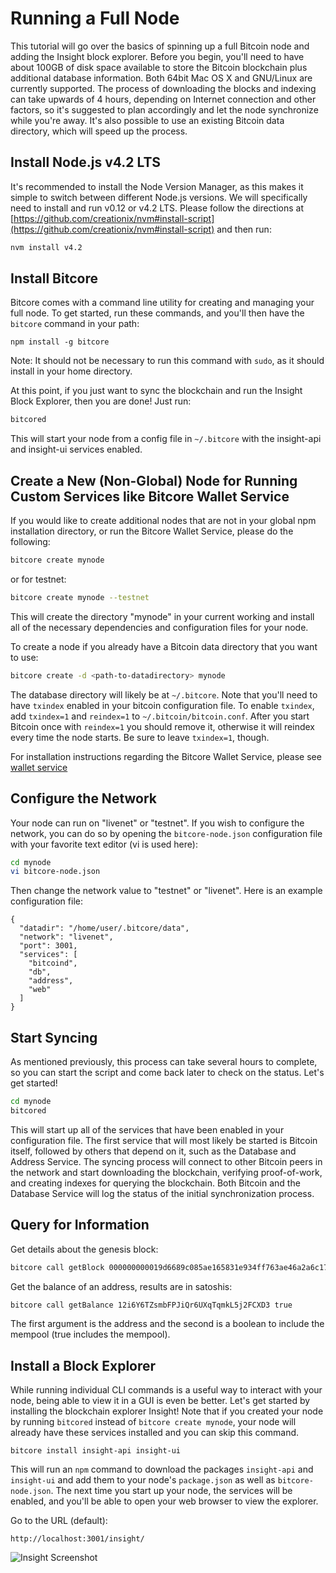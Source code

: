 # Running a Full Node
This tutorial will go over the basics of spinning up a full Bitcoin node and adding the Insight block explorer. Before you begin, you'll need to have about 100GB of disk space available to store the Bitcoin blockchain plus additional database information. Both 64bit Mac OS X and GNU/Linux are currently supported. The process of downloading the blocks and indexing can take upwards of 4 hours, depending on Internet connection and other factors, so it's suggested to plan accordingly and let the node synchronize while you're away. It's also possible to use an existing Bitcoin data directory, which will speed up the process.

## Install Node.js v4.2 LTS
It's recommended to install the Node Version Manager, as this makes it simple to switch between different Node.js versions. We will specifically need to install and run v0.12 or v4.2 LTS. Please follow the directions at [https://github.com/creationix/nvm#install-script](https://github.com/creationix/nvm#install-script) and then run:

```bash
nvm install v4.2
```

## Install Bitcore
Bitcore comes with a command line utility for creating and managing your full node. To get started, run these commands, and you'll then have the `bitcore` command in your path:

```
npm install -g bitcore
```

Note: It should not be necessary to run this command with `sudo`, as it should install in your home directory.

At this point, if you just want to sync the blockchain and run the Insight Block Explorer, then you are done! Just run:

```bash
bitcored
```

This will start your node from a config file in `~/.bitcore` with the insight-api and insight-ui services enabled.

## Create a New (Non-Global) Node for Running Custom Services like Bitcore Wallet Service
If you would like to create additional nodes that are not in your global npm installation directory, or run the Bitcore Wallet Service, please do the following:

```bash
bitcore create mynode
```

or for testnet:

```bash
bitcore create mynode --testnet
```

This will create the directory "mynode" in your current working and install all of the necessary dependencies and configuration files for your node.

To create a node if you already have a Bitcoin data directory that you want to use:

```bash
bitcore create -d <path-to-datadirectory> mynode
```

The database directory will likely be at `~/.bitcore`. Note that you'll need to have `txindex` enabled in your bitcoin configuration file. To enable `txindex`, add `txindex=1` and `reindex=1` to `~/.bitcoin/bitcoin.conf`. After you start Bitcoin once with `reindex=1` you should remove it, otherwise it will reindex every time the node starts. Be sure to leave `txindex=1`, though.

For installation instructions regarding the Bitcore Wallet Service, please see [wallet service](/guides/wallet-service)

## Configure the Network
Your node can run on "livenet" or "testnet". If you wish to configure the network, you can do so by opening the `bitcore-node.json` configuration file with your favorite text editor (vi is used here):

```bash
cd mynode
vi bitcore-node.json
```

Then change the network value to "testnet" or "livenet". Here is an example configuration file:

```
{
  "datadir": "/home/user/.bitcore/data",
  "network": "livenet",
  "port": 3001,
  "services": [
    "bitcoind",
    "db",
    "address",
    "web"
  ]
}
```

## Start Syncing
As mentioned previously, this process can take several hours to complete, so you can start the script and come back later to check on the status. Let's get started!

```bash
cd mynode
bitcored
```

This will start up all of the services that have been enabled in your configuration file. The first service that will most likely be started is Bitcoin itself, followed by others that depend on it, such as the Database and Address Service. The syncing process will connect to other Bitcoin peers in the network and start downloading the blockchain, verifying proof-of-work, and creating indexes for querying the blockchain. Both Bitcoin and the Database Service will log the status of the initial synchronization process.

## Query for Information
Get details about the genesis block:

```bash
bitcore call getBlock 000000000019d6689c085ae165831e934ff763ae46a2a6c172b3f1b60a8ce26f
```

Get the balance of an address, results are in satoshis:

```bash
bitcore call getBalance 12i6Y6TZsmbFPJiQr6UXqTqmkL5j2FCXD3 true
```

The first argument is the address and the second is a boolean to include the mempool (true includes the mempool).

## Install a Block Explorer
While running individual CLI commands is a useful way to interact with your node, being able to view it in a GUI is even be better. Let's get started by installing the blockchain explorer Insight! Note that if you created your node by running `bitcored` instead of `bitcore create mynode`, your node will already have these services installed and you can skip this command.

```
bitcore install insight-api insight-ui
```

This will run an `npm` command to download the packages `insight-api` and `insight-ui` and add them to your node's `package.json` as well as `bitcore-node.json`. The next time you start up your node, the services will be enabled, and you'll be able to open your web browser to view the explorer.

Go to the URL (default):

`http://localhost:3001/insight/`

![Insight Screenshot](/images/guides/full-node/insight.png)
